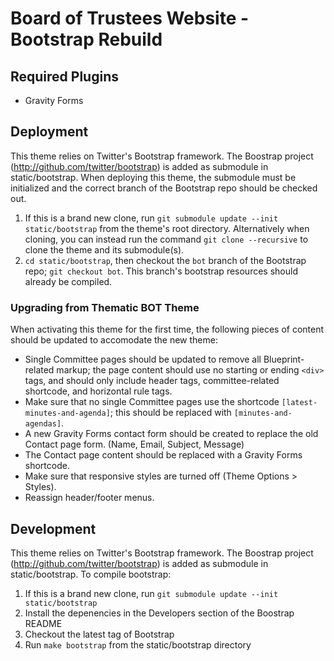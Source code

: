 # Board of Trustees Website - Bootstrap Rebuild

## Required Plugins
* Gravity Forms

## Deployment

This theme relies on Twitter's Bootstrap framework. The Boostrap project (http://github.com/twitter/bootstrap) is added as submodule in static/bootstrap. When deploying this theme, the submodule must be initialized and the correct branch of the Bootstrap repo should be checked out.

1. If this is a brand new clone, run `git submodule update --init static/bootstrap` from the theme's root directory.  Alternatively when cloning, you can instead run the command `git clone --recursive` to clone the theme and its submodule(s).
2. `cd static/bootstrap`, then checkout the `bot` branch of the Bootstrap repo; `git checkout bot`.  This branch's bootstrap resources should already be compiled.

### Upgrading from Thematic BOT Theme

When activating this theme for the first time, the following pieces of content should be updated to accomodate the new theme:
* Single Committee pages should be updated to remove all Blueprint-related markup; the page content should use no starting or ending `<div>` tags, and should only include header tags, committee-related shortcode, and horizontal rule tags.
* Make sure that no single Committee pages use the shortcode `[latest-minutes-and-agenda]`; this should be replaced with `[minutes-and-agendas]`.
* A new Gravity Forms contact form should be created to replace the old Contact page form. (Name, Email, Subject, Message)
* The Contact page content should be replaced with a Gravity Forms shortcode.
* Make sure that responsive styles are turned off (Theme Options > Styles).
* Reassign header/footer menus.

## Development

This theme relies on Twitter's Bootstrap framework. The Boostrap project (http://github.com/twitter/bootstrap) is added as submodule in static/bootstrap. To compile bootstrap:

1. If this is a brand new clone, run `git submodule update --init static/bootstrap`
2. Install the depenencies in the Developers section of the Boostrap README
3. Checkout the latest tag of Bootstrap
4. Run `make bootstrap` from the static/bootstrap directory